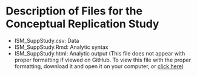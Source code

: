 # Description of Files for the Conceptual Replication Study

* ISM_SuppStudy.csv: Data
* ISM_SuppStudy.Rmd: Analytic syntax
* ISM_SuppStudy.html: Analytic output (This file does not appear with proper formatting if viewed on GitHub. To view this file with the proper formatting, download it and open it on your computer, or [click here](http://htmlpreview.github.io/?https://github.com/abrowman/ism-jpsp2017/blob/master/Supplementary%20Studies/Footnote%203%20Data/ISM_SuppStudy.html))